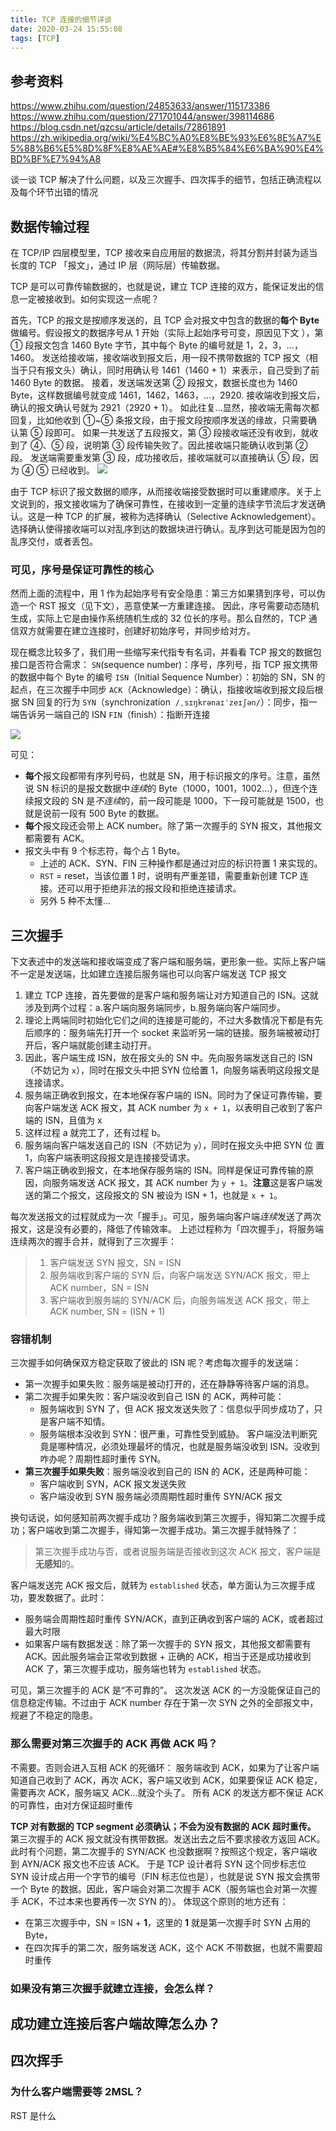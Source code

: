 ```yaml
---
title: TCP 连接的细节详谈
date: 2020-03-24 15:55:08
tags: [TCP]
---
```


## 参考资料
https://www.zhihu.com/question/24853633/answer/115173386
https://www.zhihu.com/question/271701044/answer/398114686
https://blog.csdn.net/qzcsu/article/details/72861891
https://zh.wikipedia.org/wiki/%E4%BC%A0%E8%BE%93%E6%8E%A7%E5%88%B6%E5%8D%8F%E8%AE%AE#%E8%B5%84%E6%BA%90%E4%BD%BF%E7%94%A8

谈一谈 TCP 解决了什么问题，以及三次握手、四次挥手的细节，包括正确流程以及每个环节出错的情况

## 数据传输过程

在 TCP/IP 四层模型里，TCP 接收来自应用层的数据流，将其分割并封装为适当长度的 TCP 「报文」，通过 IP 层（网际层）传输数据。

TCP 是可以可靠传输数据的，也就是说，建立 TCP 连接的双方，能保证发出的信息一定被接收到。如何实现这一点呢？

首先，TCP 的报文是按顺序发送的，且 TCP 会对报文中包含的数据的**每个 Byte**做编号。假设报文的数据序号从 1 开始（实际上起始序号可变，原因见下文 ），第 ① 段报文包含 1460 Byte 字节，其中每个 Byte 的编号就是 1，2，3，...，1460。
发送给接收端，接收端收到报文后，用一段不携带数据的 TCP 报文（相当于只有报文头）确认，同时用确认号 1461（1460 + 1）来表示，自己受到了前 1460 Byte 的数据。
接着，发送端发送第 ② 段报文，数据长度也为 1460 Byte，这样数据编号就变成 1461，1462，1463，...，2920.
接收端收到报文后，确认的报文确认号就为 2921（2920 + 1）。
如此往复...显然，接收端无需每次都回复，比如他收到 ①~⑤ 条报文段，由于报文段按顺序发送的缘故，只需要确认第 ⑤ 段即可。
如果一共发送了五段报文，第 ③ 段接收端还没有收到，就收到了 ④、⑤ 段，说明第 ③ 段传输失败了。因此接收端只能确认收到第 ② 段。
发送端需要重发第 ③ 段，成功接收后，接收端就可以直接确认 ⑤ 段，因为 ④ ⑤ 已经收到。
![](/blog/images/TCP-连接的细节详谈1.gif)

由于 TCP 标识了报文数据的顺序，从而接收端接受数据时可以重建顺序。关于上文说到的，报文接收端为了确保可靠性，在接收到一定量的连续字节流后才发送确认。这是一种 TCP 的扩展，被称为选择确认（Selective Acknowledgement）。选择确认使得接收端可以对乱序到达的数据块进行确认。乱序到达可能是因为包的乱序交付，或者丢包。

### 可见，序号是保证可靠性的核心

然而上面的流程中，用 1 作为起始序号有安全隐患：第三方如果猜到序号，可以伪造一个 RST 报文（见下文），恶意使某一方重建连接。
因此，序号需要动态随机生成，实际上它是由操作系统随机生成的 32 位长的序号。那么自然的，TCP 通信双方就需要在建立连接时，创建好初始序号，并同步给对方。

现在概念比较多了，我们用一些缩写来代指专有名词，并看看 TCP 报文的数据包接口是否符合需求：
`SN`(sequence number)：序号，序列号，指 TCP 报文携带的数据中每个 Byte 的编号
`ISN`（Initial Sequence Number）：初始的 SN，SN 的起点，在三次握手中同步
`ACK`（Acknowledge）：确认，指接收端收到报文段后根据 SN 回复的行为
`SYN`（synchronization  `/ˌsɪŋkrənaɪˈzeɪʃən/`）：同步，指一端告诉另一端自己的 ISN
`FIN`（finish）：指断开连接

![](/blog/images/TCP-连接的细节详谈2.jpg)

可见：

- **每个**报文段都带有序列号码，也就是 SN，用于标识报文的序号。注意，虽然说 SN 标识的是报文数据中*连续*的 Byte（1000，1001，1002...），但连个连续报文段的 SN 是*不连续*的，前一段可能是 1000，下一段可能就是 1500，也就是说前一段有 500 Byte 的数据。
- **每个**报文段还会带上 ACK number。除了第一次握手的 SYN 报文，其他报文都需要有 ACK。
- 报文头中有 9 个标志符，每个占 1 Byte。
  - 上述的 ACK、SYN、FIN 三种操作都是通过对应的标识符置 1 来实现的。
  - `RST` = reset，当该位置 1 时，说明有严重差错，需要重新创建 TCP 连接。还可以用于拒绝非法的报文段和拒绝连接请求。
  - 另外 5 种不太懂...

## 三次握手

下文表述中的发送端和接收端变成了客户端和服务端，更形象一些。实际上客户端不一定是发送端，比如建立连接后服务端也可以向客户端发送 TCP 报文

1. 建立 TCP 连接，首先要做的是客户端和服务端让对方知道自己的 ISN。这就涉及到两个过程：a.客户端向服务端同步，b.服务端向客户端同步。
2. 理论上两端同时初始化它们之间的连接是可能的，不过大多数情况下都是有先后顺序的：服务端先打开一个 socket 来监听另一端的链接。服务端被被动打开后，客户端就能创建主动打开。
3. 因此，客户端生成 ISN，放在报文头的 SN 中。先向服务端发送自己的 ISN（不妨记为 `x`），同时在报文头中把 SYN 位给置 1，向服务端表明这段报文是连接请求。
4. 服务端正确收到报文，在本地保存客户端的 ISN。同时为了保证可靠传输，要向客户端发送 ACK 报文，其 ACK number 为 `x + 1`，以表明自己收到了客户端的 ISN，且值为 x
5. 这样过程 a 就完工了，还有过程 b。
6. 服务端向客户端发送自己的 ISN（不妨记为 `y`），同时在报文头中把 SYN 位 置 1，向客户端表明这段报文是连接接受请求。
7. 客户端正确收到报文，在本地保存服务端的 ISN。同样是保证可靠传输的原因，向服务端发送 ACK 报文，其 ACK number 为 `y + 1`。**注意**这是客户端发送的第二个报文，这段报文的 SN 被设为 ISN + 1，也就是 `x + 1`。

每次发送报文的过程就成为一次「握手」。可见，服务端向客户端*连续*发送了两次报文，这是没有必要的，降低了传输效率。
上述过程称为「四次握手」，将服务端连续两次的握手合并，就得到了三次握手：

> 1. 客户端发送 SYN 报文，SN = ISN
> 2. 服务端收到客户端的 SYN 后，向客户端发送 SYN/ACK 报文，带上 ACK number，SN = ISN
> 3. 客户端收到服务端的 SYN/ACK 后，向服务端发送 ACK 报文，带上 ACK number, SN = (ISN + 1)

### 容错机制

三次握手如何确保双方稳定获取了彼此的 ISN 呢？考虑每次握手的发送端：

- 第一次握手如果失败：服务端是被动打开的，还在静静等待客户端的消息。
- 第二次握手如果失败：客户端没收到自己 ISN 的 ACK，两种可能：
  - 服务端收到 SYN 了，但 ACK 报文发送失败了：信息似乎同步成功了，只是客户端不知情。
  - 服务端根本没收到 SYN：很严重，可靠性受到威胁。
    客户端没法判断究竟是哪种情况，必须处理最坏的情况，也就是服务端没收到 ISN。没收到咋办呢？周期性超时重传 SYN。
- **第三次握手如果失败**：服务端没收到自己的 ISN 的 ACK，还是两种可能：
  - 客户端收到 SYN，ACK 报文发送失败
  - 客户端没收到 SYN
    服务端必须周期性超时重传 SYN/ACK 报文

换句话说，如何感知前两次握手成功？服务端收到第三次握手，得知第二次握手成功；客户端收到第二次握手，得知第一次握手成功。第三次握手就特殊了：

> 第三次握手成功与否，或者说服务端是否接收到这次 ACK 报文，客户端是**无感知**的。

客户端发送完 ACK 报文后，就转为 `established` 状态，单方面认为三次握手成功，要发数据了。此时：

- 服务端会周期性超时重传 SYN/ACK，直到正确收到客户端的 ACK，或者超过最大时限
- 如果客户端有数据发送：除了第一次握手的 SYN 报文，其他报文都需要有 ACK。因此服务端会正常收到数据 + 正确的 ACK，相当于还是成功接收到 ACK 了，第三次握手成功，服务端也转为 `established` 状态。

可见，第三次握手的 ACK 是“不可靠的”。
这次发送 ACK 的一方没能保证自己的信息稳定传输。不过由于 ACK number 存在于第一次 SYN 之外的全部报文中，规避了不稳定的隐患。

### 那么需要对第三次握手的 ACK 再做 ACK 吗？

不需要。否则会进入互相 ACK 的死循环：
服务端收到 ACK，如果为了让客户端知道自己收到了 ACK，再次 ACK，客户端又收到 ACK，如果要保证 ACK 稳定，需要再次 ACK，服务端又 ACK...就没个头了。
所有 ACK 的发送方都不保证 ACK 的可靠性，由对方保证超时重传

**TCP 对有数据的 TCP segment 必须确认；不会为没有数据的 ACK 超时重传。**
第三次握手的 ACK 报文就没有携带数据。发送出去之后不要求接收方返回 ACK。
此时有个问题，第二次握手的 SYN/ACK 也没数据啊？按照这个规定，客户端收到 AYN/ACK 报文也不应该 ACK。
于是 TCP 设计者将 SYN 这个同步标志位 SYN 设计成占用一个字节的编号（FIN 标志位也是），也就是说 SYN 报文会携带一个 Byte 的数据。因此，客户端会对第二次握手 ACK（服务端也会对第一次握手 ACK，不过本来也要再传一次 SYN 的）。
体现这个原则的地方还有：

- 在第三次握手中，SN = ISN + **1**，这里的 **1** 就是第一次握手时 SYN 占用的 Byte，
- 在四次挥手的第二次，服务端发送 ACK，这个 ACK 不带数据，也就不需要超时重传

### 如果没有第三次握手就建立连接，会怎么样？

## 成功建立连接后客户端故障怎么办？

## 四次挥手

### 为什么客户端需要等 2MSL？


RST 是什么
